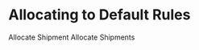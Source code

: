 # Allocating to Default Rules

Allocate Shipment
Allocate Shipments

<script src="../../scripts/requesttabs.js"></script>
<script src="../../scripts/responsetabs.js"></script>
<script src="../../scripts/copy.js"></script>